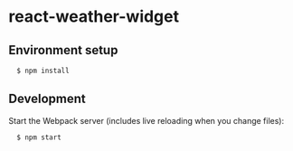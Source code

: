 # react-weather-widget
## Environment setup

```sh
  $ npm install
```

## Development

Start the Webpack server (includes live reloading when you change files):

```sh
  $ npm start
```
